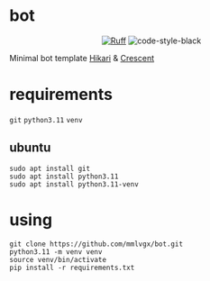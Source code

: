 # bot

<div align="center">

[![Ruff](https://img.shields.io/endpoint?url=https://raw.githubusercontent.com/charliermarsh/ruff/main/assets/badge/v1.json)](https://github.com/charliermarsh/ruff)
![code-style-black](https://img.shields.io/badge/code%20style-black-black)

</div>

Minimal bot template [Hikari](https://github.com/hikari-py/hikari) &amp; [Crescent](https://github.com/hikari-crescent/hikari-crescent)
# requirements
`git`
`python3.11`
`venv`
## ubuntu
`sudo apt install git`\
`sudo apt install python3.11`\
`sudo apt install python3.11-venv`
# using
`git clone https://github.com/mmlvgx/bot.git`\
`python3.11 -m venv venv`\
`source venv/bin/activate`\
`pip install -r requirements.txt`
